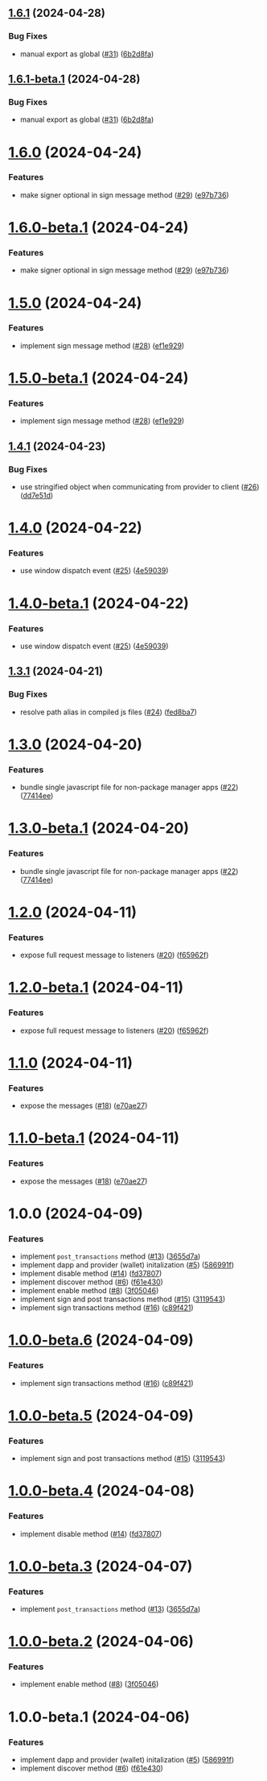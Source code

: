 ## [1.6.1](https://github.com/agoralabs-sh/avm-web-provider/compare/v1.6.0...v1.6.1) (2024-04-28)


### Bug Fixes

* manual export as global ([#31](https://github.com/agoralabs-sh/avm-web-provider/issues/31)) ([6b2d8fa](https://github.com/agoralabs-sh/avm-web-provider/commit/6b2d8faf6ad7fd959f866485f18b5b6f3357d108))

## [1.6.1-beta.1](https://github.com/agoralabs-sh/avm-web-provider/compare/v1.6.0...v1.6.1-beta.1) (2024-04-28)


### Bug Fixes

* manual export as global ([#31](https://github.com/agoralabs-sh/avm-web-provider/issues/31)) ([6b2d8fa](https://github.com/agoralabs-sh/avm-web-provider/commit/6b2d8faf6ad7fd959f866485f18b5b6f3357d108))

# [1.6.0](https://github.com/agoralabs-sh/avm-web-provider/compare/v1.5.0...v1.6.0) (2024-04-24)


### Features

* make signer optional in sign message method ([#29](https://github.com/agoralabs-sh/avm-web-provider/issues/29)) ([e97b736](https://github.com/agoralabs-sh/avm-web-provider/commit/e97b736f2ed16b673dcfb39078ec83b2a68c9af7))

# [1.6.0-beta.1](https://github.com/agoralabs-sh/avm-web-provider/compare/v1.5.0...v1.6.0-beta.1) (2024-04-24)


### Features

* make signer optional in sign message method ([#29](https://github.com/agoralabs-sh/avm-web-provider/issues/29)) ([e97b736](https://github.com/agoralabs-sh/avm-web-provider/commit/e97b736f2ed16b673dcfb39078ec83b2a68c9af7))

# [1.5.0](https://github.com/agoralabs-sh/avm-web-provider/compare/v1.4.1...v1.5.0) (2024-04-24)


### Features

* implement sign message method ([#28](https://github.com/agoralabs-sh/avm-web-provider/issues/28)) ([ef1e929](https://github.com/agoralabs-sh/avm-web-provider/commit/ef1e92978a74a15876f7ac4d0a8d84fbd82eb6d2))

# [1.5.0-beta.1](https://github.com/agoralabs-sh/avm-web-provider/compare/v1.4.1...v1.5.0-beta.1) (2024-04-24)


### Features

* implement sign message method ([#28](https://github.com/agoralabs-sh/avm-web-provider/issues/28)) ([ef1e929](https://github.com/agoralabs-sh/avm-web-provider/commit/ef1e92978a74a15876f7ac4d0a8d84fbd82eb6d2))

## [1.4.1](https://github.com/agoralabs-sh/avm-web-provider/compare/v1.4.0...v1.4.1) (2024-04-23)


### Bug Fixes

* use stringified object when communicating from provider to client ([#26](https://github.com/agoralabs-sh/avm-web-provider/issues/26)) ([dd7e51d](https://github.com/agoralabs-sh/avm-web-provider/commit/dd7e51d61a3d23aaa28667c9413c3f30e8a9e56c))

# [1.4.0](https://github.com/agoralabs-sh/avm-web-provider/compare/v1.3.1...v1.4.0) (2024-04-22)


### Features

* use window dispatch event ([#25](https://github.com/agoralabs-sh/avm-web-provider/issues/25)) ([4e59039](https://github.com/agoralabs-sh/avm-web-provider/commit/4e59039ec642df992860f008c82ab59d07b2bb58))

# [1.4.0-beta.1](https://github.com/agoralabs-sh/avm-web-provider/compare/v1.3.1...v1.4.0-beta.1) (2024-04-22)


### Features

* use window dispatch event ([#25](https://github.com/agoralabs-sh/avm-web-provider/issues/25)) ([4e59039](https://github.com/agoralabs-sh/avm-web-provider/commit/4e59039ec642df992860f008c82ab59d07b2bb58))

## [1.3.1](https://github.com/agoralabs-sh/avm-web-provider/compare/v1.3.0...v1.3.1) (2024-04-21)


### Bug Fixes

* resolve path alias in compiled js files ([#24](https://github.com/agoralabs-sh/avm-web-provider/issues/24)) ([fed8ba7](https://github.com/agoralabs-sh/avm-web-provider/commit/fed8ba71e65a70cb821cd60d9dfbeebdf8125396))

# [1.3.0](https://github.com/agoralabs-sh/avm-web-provider/compare/v1.2.0...v1.3.0) (2024-04-20)


### Features

* bundle single javascript file for non-package manager apps ([#22](https://github.com/agoralabs-sh/avm-web-provider/issues/22)) ([77414ee](https://github.com/agoralabs-sh/avm-web-provider/commit/77414eef80008cbfe36c473bcda540d9ddc201bc))

# [1.3.0-beta.1](https://github.com/agoralabs-sh/avm-web-provider/compare/v1.2.0...v1.3.0-beta.1) (2024-04-20)


### Features

* bundle single javascript file for non-package manager apps ([#22](https://github.com/agoralabs-sh/avm-web-provider/issues/22)) ([77414ee](https://github.com/agoralabs-sh/avm-web-provider/commit/77414eef80008cbfe36c473bcda540d9ddc201bc))

# [1.2.0](https://github.com/agoralabs-sh/avm-web-provider/compare/v1.1.0...v1.2.0) (2024-04-11)


### Features

* expose full request message to listeners ([#20](https://github.com/agoralabs-sh/avm-web-provider/issues/20)) ([f65962f](https://github.com/agoralabs-sh/avm-web-provider/commit/f65962f4e154845c4fff27be1369f112dad1eca7))

# [1.2.0-beta.1](https://github.com/agoralabs-sh/avm-web-provider/compare/v1.1.0...v1.2.0-beta.1) (2024-04-11)


### Features

* expose full request message to listeners ([#20](https://github.com/agoralabs-sh/avm-web-provider/issues/20)) ([f65962f](https://github.com/agoralabs-sh/avm-web-provider/commit/f65962f4e154845c4fff27be1369f112dad1eca7))

# [1.1.0](https://github.com/agoralabs-sh/avm-web-provider/compare/v1.0.0...v1.1.0) (2024-04-11)


### Features

* expose the messages ([#18](https://github.com/agoralabs-sh/avm-web-provider/issues/18)) ([e70ae27](https://github.com/agoralabs-sh/avm-web-provider/commit/e70ae27cba800a105748d8b44c521d7ceecf1c9e))

# [1.1.0-beta.1](https://github.com/agoralabs-sh/avm-web-provider/compare/v1.0.0...v1.1.0-beta.1) (2024-04-11)


### Features

* expose the messages ([#18](https://github.com/agoralabs-sh/avm-web-provider/issues/18)) ([e70ae27](https://github.com/agoralabs-sh/avm-web-provider/commit/e70ae27cba800a105748d8b44c521d7ceecf1c9e))

# 1.0.0 (2024-04-09)


### Features

* implement `post_transactions` method ([#13](https://github.com/agoralabs-sh/avm-web-provider/issues/13)) ([3655d7a](https://github.com/agoralabs-sh/avm-web-provider/commit/3655d7a0bb99e2ecb31e6e25b260cc850be8326f))
* implement dapp and provider (wallet) initalization ([#5](https://github.com/agoralabs-sh/avm-web-provider/issues/5)) ([586991f](https://github.com/agoralabs-sh/avm-web-provider/commit/586991fa1da6d9d75ec039f8bedb7df5818b3121))
* implement disable method ([#14](https://github.com/agoralabs-sh/avm-web-provider/issues/14)) ([fd37807](https://github.com/agoralabs-sh/avm-web-provider/commit/fd378079546e3115b6808475e2ad1316040d00b9))
* implement discover method ([#6](https://github.com/agoralabs-sh/avm-web-provider/issues/6)) ([f61e430](https://github.com/agoralabs-sh/avm-web-provider/commit/f61e430f9faf6a85316b6b60f84d27ff59e70636))
* implement enable method ([#8](https://github.com/agoralabs-sh/avm-web-provider/issues/8)) ([3f05046](https://github.com/agoralabs-sh/avm-web-provider/commit/3f050463edfb2400e54573a36e4c893d4aa7d24c))
* implement sign and post transactions method ([#15](https://github.com/agoralabs-sh/avm-web-provider/issues/15)) ([3119543](https://github.com/agoralabs-sh/avm-web-provider/commit/311954333f5924f61625ad2ca9a71a8cface406f))
* implement sign transactions method ([#16](https://github.com/agoralabs-sh/avm-web-provider/issues/16)) ([c89f421](https://github.com/agoralabs-sh/avm-web-provider/commit/c89f421547e0c10f5c2f6a5fe0a76b036dba4e5d))

# [1.0.0-beta.6](https://github.com/agoralabs-sh/avm-web-provider/compare/v1.0.0-beta.5...v1.0.0-beta.6) (2024-04-09)


### Features

* implement sign transactions method ([#16](https://github.com/agoralabs-sh/avm-web-provider/issues/16)) ([c89f421](https://github.com/agoralabs-sh/avm-web-provider/commit/c89f421547e0c10f5c2f6a5fe0a76b036dba4e5d))

# [1.0.0-beta.5](https://github.com/agoralabs-sh/avm-web-provider/compare/v1.0.0-beta.4...v1.0.0-beta.5) (2024-04-09)


### Features

* implement sign and post transactions method ([#15](https://github.com/agoralabs-sh/avm-web-provider/issues/15)) ([3119543](https://github.com/agoralabs-sh/avm-web-provider/commit/311954333f5924f61625ad2ca9a71a8cface406f))

# [1.0.0-beta.4](https://github.com/agoralabs-sh/avm-web-provider/compare/v1.0.0-beta.3...v1.0.0-beta.4) (2024-04-08)


### Features

* implement disable method ([#14](https://github.com/agoralabs-sh/avm-web-provider/issues/14)) ([fd37807](https://github.com/agoralabs-sh/avm-web-provider/commit/fd378079546e3115b6808475e2ad1316040d00b9))

# [1.0.0-beta.3](https://github.com/agoralabs-sh/avm-web-provider/compare/v1.0.0-beta.2...v1.0.0-beta.3) (2024-04-07)


### Features

* implement `post_transactions` method ([#13](https://github.com/agoralabs-sh/avm-web-provider/issues/13)) ([3655d7a](https://github.com/agoralabs-sh/avm-web-provider/commit/3655d7a0bb99e2ecb31e6e25b260cc850be8326f))

# [1.0.0-beta.2](https://github.com/agoralabs-sh/avm-web-provider/compare/v1.0.0-beta.1...v1.0.0-beta.2) (2024-04-06)


### Features

* implement enable method ([#8](https://github.com/agoralabs-sh/avm-web-provider/issues/8)) ([3f05046](https://github.com/agoralabs-sh/avm-web-provider/commit/3f050463edfb2400e54573a36e4c893d4aa7d24c))

# 1.0.0-beta.1 (2024-04-06)


### Features

* implement dapp and provider (wallet) initalization ([#5](https://github.com/agoralabs-sh/avm-web-provider/issues/5)) ([586991f](https://github.com/agoralabs-sh/avm-web-provider/commit/586991fa1da6d9d75ec039f8bedb7df5818b3121))
* implement discover method ([#6](https://github.com/agoralabs-sh/avm-web-provider/issues/6)) ([f61e430](https://github.com/agoralabs-sh/avm-web-provider/commit/f61e430f9faf6a85316b6b60f84d27ff59e70636))
